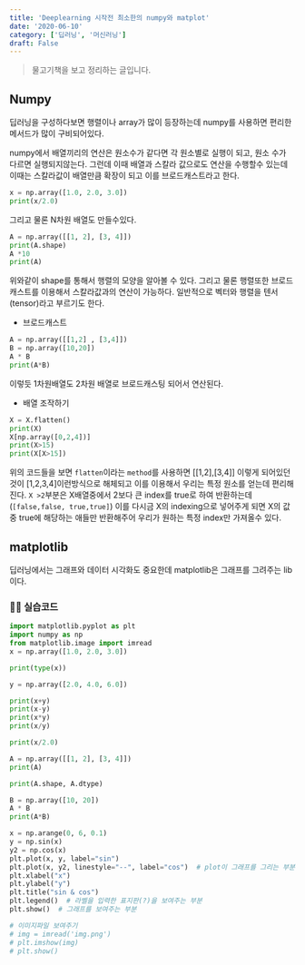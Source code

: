 ```yaml
---
title: 'Deeplearning 시작전 최소한의 numpy와 matplot'
date: '2020-06-10'
category: ['딥러닝', '머신러닝']
draft: False
---
```


> 물고기책을 보고 정리하는 글입니다.

## Numpy

딥러닝을 구성하다보면 행렬이나 array가 많이 등장하는데 numpy를 사용하면 편리한 메서드가 많이 구비되어있다.

numpy에서 배열끼리의 연산은 원소수가 같다면 각 원소별로 실행이 되고, 원소 수가 다르면 실행되지않는다.
그런데 이때 배열과 스칼라 값으로도 연산을 수행할수 있는데 이때는 스칼라값이 배열만큼 확장이 되고 이를 브로드캐스트라고 한다.

```python
x = np.array([1.0, 2.0, 3.0])
print(x/2.0)
```

그리고 물론 N차원 배열도 만들수있다.

```python
A = np.array([[1, 2], [3, 4]])
print(A.shape)
A *10
print(A)
```

위와같이 shape를 통해서 행렬의 모양을 알아볼 수 있다.
그리고 물론 행렬또한 브로드캐스트를 이용해서 스칼라값과의 연산이 가능하다.
일반적으로 벡터와 행렬을 텐서(tensor)라고 부르기도 한다.

-   브로드캐스트

```python
A = np.array([[1,2] , [3,4]])
B = np.array([10,20])
A * B
print(A*B)
```

이렇듯 1차원배열도 2차원 배열로 브로드캐스팅 되어서 연산된다.

-   배열 조작하기

```python
X = X.flatten()
print(X)
X[np.array([0,2,4])]
print(X>15)
print(X[X>15])
```

위의 코드들을 보면 `flatten`이라는 `method`를 사용하면 [[1,2],[3,4]] 이렇게 되어있던 것이 [1,2,3,4]이런방식으로 해체되고 이를 이용해서 우리는 특정 원소를 얻는데 편리해진다.
`X >2`부분은 X배열중에서 2보다 큰 index를 true로 하여 반환하는데(`[false,false, true,true]`) 이를 다시금 X의 indexing으로 넣어주게 되면 X의 값중 true에 해당하는 애들만 반환해주어 우리가 원하는 특정 index만 가져올수 있다.

## matplotlib

딥러닝에서는 그래프와 데이터 시각화도 중요한데 matplotlib은 그래프를 그려주는 lib이다.

### 👨‍💻 실습코드

```python
import matplotlib.pyplot as plt
import numpy as np
from matplotlib.image import imread
x = np.array([1.0, 2.0, 3.0])

print(type(x))

y = np.array([2.0, 4.0, 6.0])

print(x+y)
print(x-y)
print(x*y)
print(x/y)

print(x/2.0)

A = np.array([[1, 2], [3, 4]])
print(A)

print(A.shape, A.dtype)

B = np.array([10, 20])
A * B
print(A*B)

x = np.arange(0, 6, 0.1)
y = np.sin(x)
y2 = np.cos(x)
plt.plot(x, y, label="sin")
plt.plot(x, y2, linestyle="--", label="cos")  # plot이 그래프를 그리는 부분
plt.xlabel("x")
plt.ylabel("y")
plt.title("sin & cos")
plt.legend()  # 라벨을 입력한 표지판(?)을 보여주는 부분
plt.show()  # 그래프를 보여주는 부분

# 이미지파일 보여주기
# img = imread('img.png')
# plt.imshow(img)
# plt.show()

```
